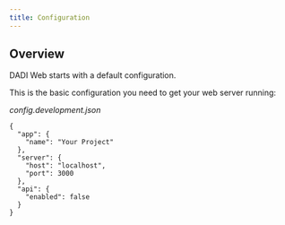```yaml
---
title: Configuration
---
```


## Overview

DADI Web starts with a default configuration.

This is the basic configuration you need to get your web server running: 

*config.development.json*

```
{
  "app": {
    "name": "Your Project"
  },
  "server": {
    "host": "localhost",
    "port": 3000
  },
  "api": {
    "enabled": false
  }
}
```

